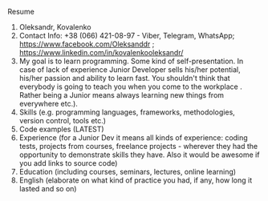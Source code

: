 Resume



1. Oleksandr, Kovalenko
2. Contact Info: +38 (066) 421-08-97 - Viber, Telegram, WhatsApp; https://www.facebook.com/Oleksanddr ; https://www.linkedin.com/in/kovalenkooleksandr/
3. My goal is to learn programming.
Some kind of self-presentation. In case of lack of experience  Junior Developer sells his/her potential, his/her passion and ability to learn fast. You shouldn't think that everybody is going to teach you when you come to the workplace . Rather being a Junior means always
learning new things from everywhere etc.).
4. Skills (e.g. programming languages, frameworks, methodologies, version control, tools etc.)
5. Code examples (LATEST)
6. Experience (for a Junior Dev it means all kinds of experience: coding tests, projects from courses,
freelance projects - wherever they had the opportunity to demonstrate skills they have.
Also it would be awesome if you add links to source code)
7. Education (including courses, seminars, lectures, online learning)
8. English (elaborate on what kind of practice you had, if any, how long it lasted and so on)
